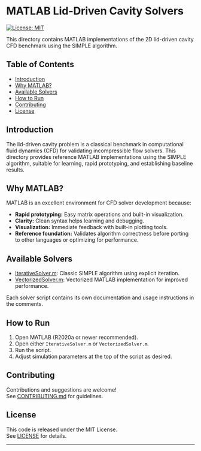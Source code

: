 # MATLAB Lid-Driven Cavity Solvers

[![License: MIT](https://img.shields.io/badge/License-MIT-yellow.svg)](../LICENSE)

This directory contains MATLAB implementations of the 2D lid-driven cavity CFD benchmark using the SIMPLE algorithm.

## Table of Contents

- [Introduction](#introduction)
- [Why MATLAB?](#why-matlab)
- [Available Solvers](#available-solvers)
- [How to Run](#how-to-run)
- [Contributing](#contributing)
- [License](#license)

## Introduction

The lid-driven cavity problem is a classical benchmark in computational fluid dynamics (CFD) for validating incompressible flow solvers. This directory provides reference MATLAB implementations using the SIMPLE algorithm, suitable for learning, rapid prototyping, and establishing baseline results.

## Why MATLAB?

MATLAB is an excellent environment for CFD solver development because:

- **Rapid prototyping:** Easy matrix operations and built-in visualization.
- **Clarity:** Clean syntax helps learning and debugging.
- **Visualization:** Immediate feedback with built-in plotting tools.
- **Reference foundation:** Validates algorithm correctness before porting to other languages or optimizing for performance.

## Available Solvers

- [IterativeSolver.m](IterativeSolver.m): Classic SIMPLE algorithm using explicit iteration.
- [VectorizedSolver.m](VectorizedSolver.m): Vectorized MATLAB implementation for improved performance.

Each solver script contains its own documentation and usage instructions in the comments.

## How to Run

1. Open MATLAB (R2020a or newer recommended).
2. Open either `IterativeSolver.m` or `VectorizedSolver.m`.
3. Run the script.
4. Adjust simulation parameters at the top of the script as desired.

## Contributing

Contributions and suggestions are welcome!  
See [CONTRIBUTING.md](CONTRIBUTING.md) for guidelines.

## License

This code is released under the MIT License.  
See [LICENSE](LICENSE) for details.

---

